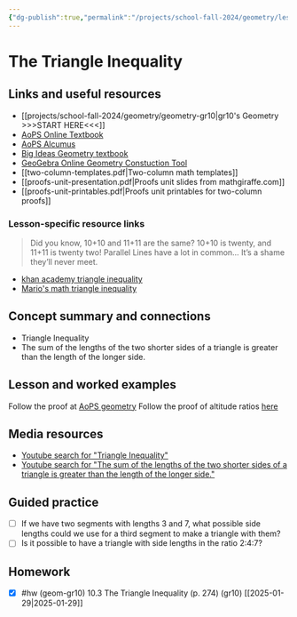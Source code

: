 ```yaml
---
{"dg-publish":true,"permalink":"/projects/school-fall-2024/geometry/lessons/10-3-triangle-inequality/"}
---
```



#  The Triangle Inequality

## Links and useful resources 

- [[projects/school-fall-2024/geometry/geometry-gr10\|gr10's Geometry >>>START HERE<<<]]
- [AoPS Online Textbook](https://artofproblemsolving.com/ebooks/intro-geometry-ebook/c0toc)
- [AoPS Alcumus](https://artofproblemsolving.com/teacher/students)
- [Big Ideas Geometry textbook](https://bim.easyaccessmaterials.com/?level=12)
- [GeoGebra Online Geometry Constuction Tool](https://www.geogebra.org/geometry?lang=en/)
- [[two-column-templates.pdf|Two-column math templates]]
- [[proofs-unit-presentation.pdf|Proofs unit slides from mathgiraffe.com]]
- [[proofs-unit-printables.pdf|Proofs unit printables for two-column proofs]]

### Lesson-specific resource links

> Did you know, 10+10 and 11+11 are the same? 10+10 is twenty, and 11+11 is twenty two!
> Parallel Lines have a lot in common… It’s a shame they’ll never meet.

- [khan academy triangle inequality](https://www.youtube.com/watch?v=KlKYvbigBqs&pp=ygUTdHJpYW5nbGUgaW5lcXVhbGl0eQ%3D%3D) 
- [Mario's math triangle inequality](https://www.youtube.com/watch?v=KlKYvbigBqs&pp=ygUTdHJpYW5nbGUgaW5lcXVhbGl0eQ%3D%3D) 

## Concept summary and connections


- Triangle Inequality 
- The sum of the lengths of the two shorter sides of a triangle is greater than the length of the longer side. 

## Lesson and worked examples

Follow the proof at [AoPS geometry](https://artofproblemsolving.com/ebooks/intro-geometry-ebook/par/3754)
Follow the proof of altitude ratios [here](https://artofproblemsolving.com/ebooks/intro-geometry-ebook/par/3762)

## Media resources

- [Youtube search for "Triangle Inequality"](https://www.youtube.com/results?search_query=Triangle%20Inequality) 
- [Youtube search for "The sum of the lengths of the two shorter sides of a triangle is greater than the length of the longer side."](https://www.youtube.com/results?search_query=The%20sum%20of%20the%20lengths%20of%20the%20two%20shorter%20sides%20of%20a%20triangle%20is%20greater%20than%20the%20length%20of%20the%20longer%20side.) 

## Guided practice


- [ ] If we have two segments with lengths 3 and 7, what possible side lengths could we use for a third segment to make a triangle with them?  
- [ ] Is it possible to have a triangle with side lengths in the ratio 2:4:7?  

## Homework


- [x] #hw (geom-gr10) 10.3 The Triangle Inequality  (p. 274) (gr10) [[2025-01-29\|2025-01-29]]
